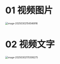 # 01 视频图片

<img src="https://cvp.oss-cn-shanghai.aliyuncs.com/202503021545146.png" alt="image-20250302154546916" style="zoom:50%;" />



# 02 视频文字

<img src="https://cvp.oss-cn-shanghai.aliyuncs.com/202503021703420.png" alt="image-20250302170306275" style="zoom:50%;" />